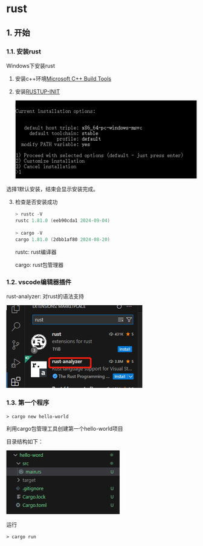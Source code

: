 # rust

## 1. 开始

### 1.1. 安装rust

Windows下安装rust

1. 安装c++环境[Microsoft C++ Build Tools](https://visualstudio.microsoft.com/zh-hans/visual-cpp-build-tools/)

2. 安装[RUSTUP-INIT](https://www.rust-lang.org/learn/get-started)

   ![](images/rust.png)

选择1默认安装，结束会显示安装完成。

3. 检查是否安装成功

   ```powershell
   > rustc -V
   rustc 1.81.0 (eeb90cda1 2024-09-04)
   
   > cargo -V
   cargo 1.81.0 (2dbb1af80 2024-08-20)
   ```

   rustc: rust编译器

   cargo: rust包管理器 

### 1.2. vscode编辑器插件

rust-analyzer: 对rust的语法支持

![](images/rust-analyzer.png)

### 1.3. 第一个程序

```
> cargo new hello-world
```

利用cargo包管理工具创建第一个hello-world项目

目录结构如下：

![](images/hello-world.png)

运行

```
> cargo run
```



